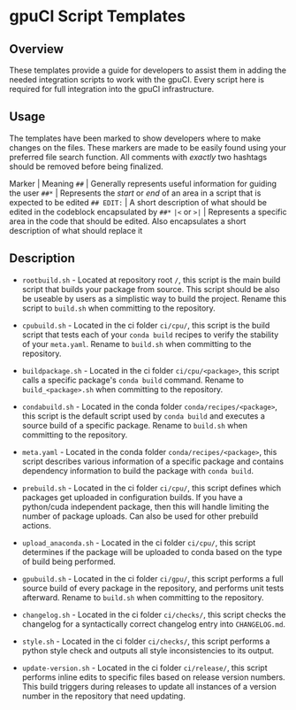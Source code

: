 # gpuCI Script Templates

## Overview

These templates provide a guide for developers to assist them in adding the needed integration scripts to work with the gpuCI. Every script here is required for full integration into the gpuCI infrastructure.

## Usage

The templates have been marked to show developers where to make changes on the files. These markers are made to be easily found using your preferred file search function. All comments with *exactly* two hashtags should be removed before being finalized.

Marker | Meaning
`##` | Generally represents useful information for guiding the user
`##*` | Represents the *start* or *end* of an area in a script that is expected to be edited
`## EDIT:` | A short description of what should be edited in the codeblock encapsulated by `##*`
`|<` or `>|` | Represents a specific area in the code that should be edited. Also encapsulates a short description of what should replace it


## Description

* `rootbuild.sh` - Located at repository root `/`, this script is the main build script that builds your package from source. This script should be also be useable by users as a simplistic way to build the project. Rename this script to `build.sh` when committing to the repository.

* `cpubuild.sh` - Located in the ci folder `ci/cpu/`, this script is the build script that tests each of your `conda build` recipes to verify the stability of your `meta.yaml`. Rename to `build.sh` when committing to the repository.

* `buildpackage.sh` - Located in the ci folder `ci/cpu/<package>`, this script calls a specific package's `conda build` command. Rename to `build_<package>.sh` when committing to the repository.

* `condabuild.sh` - Located in the conda folder `conda/recipes/<package>`, this script is the default script used by `conda build` and executes a source build of a specific package. Rename to `build.sh` when committing to the repository.

* `meta.yaml` - Located in the conda folder `conda/recipes/<package>`, this script describes various information of a specific package and contains dependency information to build the package with `conda build`.

* `prebuild.sh` - Located in the ci folder `ci/cpu/`, this script defines which packages get uploaded in configuration builds. If you have a python/cuda independent package, then this will handle limiting the number of package uploads. Can also be used for other prebuild actions.

* `upload_anaconda.sh` - Located in the ci folder `ci/cpu/`, this script determines if the package will be uploaded to conda based on the type of build being performed.

* `gpubuild.sh` - Located in the ci folder `ci/gpu/`, this script performs a full source build of every package in the repository, and performs unit tests afterward. Rename to `build.sh` when committing to the repository.

* `changelog.sh` - Located in the ci folder `ci/checks/`, this script checks the changelog for a syntactically correct changelog entry into `CHANGELOG.md`.

* `style.sh` - Located in the ci folder `ci/checks/`, this script performs a python style check and outputs all style inconsistencies to its output.

* `update-version.sh` - Located in the ci folder `ci/release/`, this script performs inline edits to specific files based on release version numbers. This build triggers during releases to update all instances of a version number in the repository that need updating.

